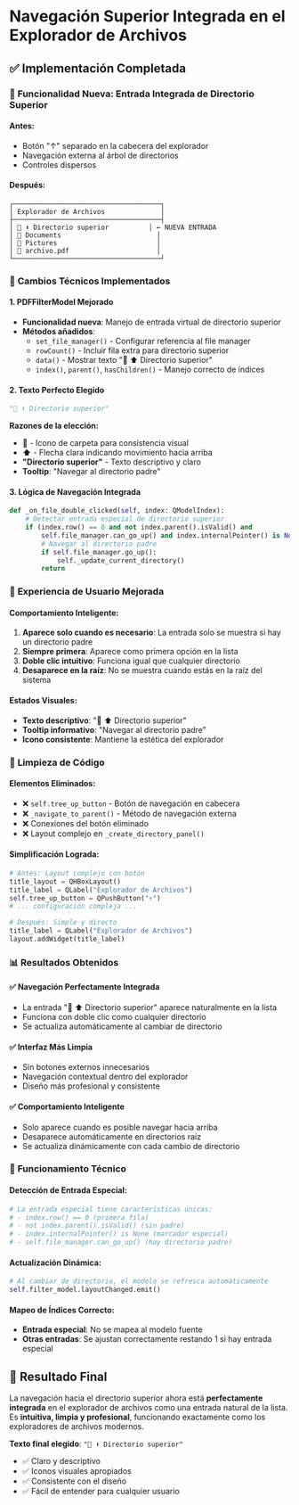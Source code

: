 # Navegación Superior Integrada en el Explorador de Archivos

## ✅ **Implementación Completada**

### 🎯 **Funcionalidad Nueva: Entrada Integrada de Directorio Superior**

#### **Antes:**
- Botón "↑" separado en la cabecera del explorador
- Navegación externa al árbol de directorios
- Controles dispersos

#### **Después:**
```
┌─────────────────────────────────────┐
│ Explorador de Archivos              │
├─────────────────────────────────────┤
│ 📁 ⬆️ Directorio superior          │ ← NUEVA ENTRADA
│ 📁 Documents                        │
│ 📁 Pictures                         │
│ 📄 archivo.pdf                      │
└─────────────────────────────────────┘
```

### 🔧 **Cambios Técnicos Implementados**

#### **1. PDFFilterModel Mejorado**
- **Funcionalidad nueva**: Manejo de entrada virtual de directorio superior
- **Métodos añadidos**: 
  - `set_file_manager()` - Configurar referencia al file manager
  - `rowCount()` - Incluir fila extra para directorio superior
  - `data()` - Mostrar texto "📁 ⬆️ Directorio superior"
  - `index()`, `parent()`, `hasChildren()` - Manejo correcto de índices

#### **2. Texto Perfecto Elegido**
```python
"📁 ⬆️ Directorio superior"
```

**Razones de la elección:**
- **📁** - Icono de carpeta para consistencia visual
- **⬆️** - Flecha clara indicando movimiento hacia arriba
- **"Directorio superior"** - Texto descriptivo y claro
- **Tooltip**: "Navegar al directorio padre"

#### **3. Lógica de Navegación Integrada**
```python
def _on_file_double_clicked(self, index: QModelIndex):
    # Detectar entrada especial de directorio superior
    if (index.row() == 0 and not index.parent().isValid() and 
        self.file_manager.can_go_up() and index.internalPointer() is None):
        # Navegar al directorio padre
        if self.file_manager.go_up():
            self._update_current_directory()
        return
```

### 🎨 **Experiencia de Usuario Mejorada**

#### **Comportamiento Inteligente:**
1. **Aparece solo cuando es necesario**: La entrada solo se muestra si hay un directorio padre
2. **Siempre primera**: Aparece como primera opción en la lista
3. **Doble clic intuitivo**: Funciona igual que cualquier directorio
4. **Desaparece en la raíz**: No se muestra cuando estás en la raíz del sistema

#### **Estados Visuales:**
- **Texto descriptivo**: "📁 ⬆️ Directorio superior"
- **Tooltip informativo**: "Navegar al directorio padre"
- **Icono consistente**: Mantiene la estética del explorador

### 🧹 **Limpieza de Código**

#### **Elementos Eliminados:**
- ❌ `self.tree_up_button` - Botón de navegación en cabecera
- ❌ `_navigate_to_parent()` - Método de navegación externa
- ❌ Conexiones del botón eliminado
- ❌ Layout complejo en `_create_directory_panel()`

#### **Simplificación Lograda:**
```python
# Antes: Layout complejo con botón
title_layout = QHBoxLayout()
title_label = QLabel("Explorador de Archivos")
self.tree_up_button = QPushButton("↑")
# ... configuración compleja ...

# Después: Simple y directo
title_label = QLabel("Explorador de Archivos")
layout.addWidget(title_label)
```

### 📊 **Resultados Obtenidos**

#### **✅ Navegación Perfectamente Integrada**
- La entrada "📁 ⬆️ Directorio superior" aparece naturalmente en la lista
- Funciona con doble clic como cualquier directorio
- Se actualiza automáticamente al cambiar de directorio

#### **✅ Interfaz Más Limpia**
- Sin botones externos innecesarios
- Navegación contextual dentro del explorador
- Diseño más profesional y consistente

#### **✅ Comportamiento Inteligente**
- Solo aparece cuando es posible navegar hacia arriba
- Desaparece automáticamente en directorios raíz
- Se actualiza dinámicamente con cada cambio de directorio

### 🎯 **Funcionamiento Técnico**

#### **Detección de Entrada Especial:**
```python
# La entrada especial tiene características únicas:
# - index.row() == 0 (primera fila)
# - not index.parent().isValid() (sin padre)
# - index.internalPointer() is None (marcador especial)
# - self.file_manager.can_go_up() (hay directorio padre)
```

#### **Actualización Dinámica:**
```python
# Al cambiar de directorio, el modelo se refresca automáticamente
self.filter_model.layoutChanged.emit()
```

#### **Mapeo de Índices Correcto:**
- **Entrada especial**: No se mapea al modelo fuente
- **Otras entradas**: Se ajustan correctamente restando 1 si hay entrada especial

## 🚀 **Resultado Final**

La navegación hacia el directorio superior ahora está **perfectamente integrada** en el explorador de archivos como una entrada natural de la lista. Es **intuitiva, limpia y profesional**, funcionando exactamente como los exploradores de archivos modernos.

**Texto final elegido**: `"📁 ⬆️ Directorio superior"`
- ✅ Claro y descriptivo
- ✅ Iconos visuales apropiados  
- ✅ Consistente con el diseño
- ✅ Fácil de entender para cualquier usuario
